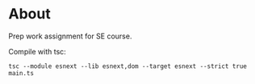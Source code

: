 # About

Prep work assignment for SE course.

Compile with tsc:


```
tsc --module esnext --lib esnext,dom --target esnext --strict true main.ts
```

